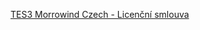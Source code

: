 [TES3 Morrowind Czech - Licenční smlouva](https://doc.michalzobec.cz/tes3-morrowind-czech-licencni-smlouva-71)
